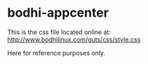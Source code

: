 bodhi-appcenter
===============

This is the css file located online at: http://www.bodhilinux.com/guts/css/style.css

Here for reference purposes only.
